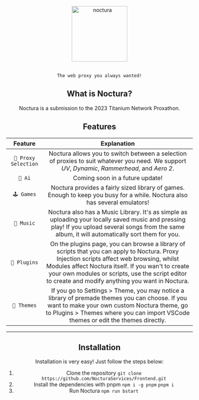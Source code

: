 <div align="center">
   <img src="https://raw.githubusercontent.com/NebulaServices/Noctura/c199a628c06af77d17c9ee660b88827255f4b7b1/public/Noctura.svg" alt="noctura" height="150"/>
   <br></br>
   
   `The web proxy you always wanted!`
   
   ## What is Noctura?
   
   Noctura is a submission to the 2023 Titanium Network Proxathon.
   
   ## Features

   |  **Feature**  | **Explanation** |
   |:------------------:|:------------------------------:|
   | `🔡 Proxy Selection` | Noctura allows you to switch between a selection of proxies to suit whatever you need. We support _UV_, _Dynamic_, _Rammerhead_, and _Aero 2_. |
   | `🧠 Ai` | Coming soon in a future update! |
   | `🕹️ Games` | Noctura provides a fairly sized library of games. Enough to keep you busy for a while. Noctura also has several emulators! |
   | `🎵 Music` | Noctura also has a Music Library. It's as simple as uploading your locally saved music and pressing play! If you upload several songs from the same album, it will automatically sort them for you. |
   | `💽 Plugins` | On the plugins page, you can browse a library of scripts that you can apply to Noctura. Proxy Injection scripts affect web browsing, whilst Modules affect Noctura itself. If you wan't to create your own modules or scripts, use the script editor to create and modify anything you want in Noctura.|
   | `🎨 Themes` | If you go to Settings > Theme, you may notice a library of premade themes you can choose. If you want to make your own custom Noctura theme, go to Plugins > Themes where you can import VSCode themes or edit the themes directly. |
   
   ---
   
   ## Installation
   
   Installation is very easy! Just follow the steps below:
   
   1. Clone the repository
      `git clone https://github.com/NocturaServices/Frontend.git`
   2. Install the dependencies with pnpm
      `npm i -g pnpm`
      `pnpm i`
   3. Run Noctura
      `npm run bstart`
</div>
